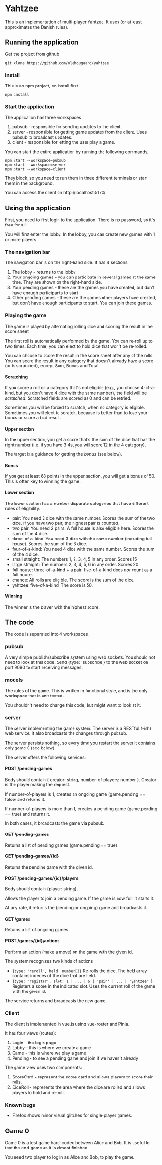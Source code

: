# Yahtzee

This is an implementation of multi-player Yahtzee. It uses (or at least approximates the Danish rules).

## Running the application
Get the project from github 
```
git clone https://github.com/olehougaard/yahtzee
```

### Install
This is an npm project, so install first.
```
npm install
```

### Start the application
The application has three workspaces
1. pubsub - responsible for sending updates to the client.
2. server - responsible for getting game updates from the client. Uses pubsub to broadcast updates.
3. client - responsible for letting the user play a game.

You can start the entire application by running the following commands.
```
npm start --workspace=pubsub
npm start --workspace=server
npm start --workspace=client
```
They block, so you need to run them in three different terminals or start them in the background.

You can access the client on http://localhost:5173/

## Using the application
First, you need to first login to the application. There is no password, so it's free for all.

You will first enter the lobby. In the lobby, you can create new games with 1 or more players.

### The navigation bar
The navigation bar is on the right-hand side. It has 4 sections

1. The lobby - returns to the lobby
2. Your ongoing games - you can participate in several games at the same time. They are shown on the right-hand side.
3. Your pending games - these are the games you have created, but don't have enough participants to start
4. Other pending games - these are the games other players have created, but don't have enough participants to start. You can join these games.

### Playing the game
The game is played by alternating rolling dice and scoring the result in the score sheet.

The first roll is automatically performed by the game. You can re-roll up to two times. Each time, you can elect to hold dice that won't be re-rolled.

You can choose to score the result in the score sheet after any of the rolls. You can score the result in any category that doesn't already have a score (or is scratched), except Sum, Bonus and Total.

#### Scratching
If you score a roll on a category that's not eligible (e.g., you choose 4-of-a-kind, but you don't have 4 dice with the same number), the field will be _scratched_. Scratched fields are scored as 0 and can be retried.

Sometimes you will be forced to scratch, when no category is eligible. Sometimes you will elect to scratch, because is better than to lose your bonus or score a bad result.

#### Upper section
In the upper section, you get a score that's the sum of the dice that has the right number (i.e. if you have 3 4s, you will score 12 in the 4 category).

The target is a guidance for getting the _bonus_ (see below).

#### Bonus
If you get at least 63 points in the upper section, you will get a bonus of 50. This is often key to winning the game.

#### Lower section
The lower section has a number disparate categories that have different rules of eligibility. 
- pair: You need 2 dice with the same number. Scores the sum of the two dice. If you have two pair, the highest pair is counted. 
- two pair: You need 2 pairs. A full house is also eligible here. Scores the sum of the 4 dice.
- three-of-a-kind: You need 3 dice with the same number (including full house). Scores the sum of the 3 dice.
- four-of-a-kind: You need 4 dice with the same number. Scores the sum of the 4 dice.
- small straight: The numbers 1, 2, 3, 4, 5 in any order. Scores 15
- large straight: The numbers 2, 3, 4, 5, 6 in any order. Scores 20
- full house: three-of-a-kind + a pair. five-of-a-kind does _not_ count as a full house.
- chance: All rolls are eligible. The score is the sum of the dice.
- yahtzee: five-of-a-kind. The score is 50.

#### Winning
The winner is the player with the highest score.

## The code
The code is separated into 4 workspaces.

### pubsub
A very simple publish/subscribe system using web sockets. You should not need to look at this code. Send {type: 'subscribe'} to the web socket on port 9090 to start receiving messages.

### models
The rules of the game. This is written in functional style, and is the only workspace that is unit tested.

You shouldn't need to change this code, but might want to look at it.

### server
The server implementing the game system. The server is a RESTful (-ish) web service. It also broadcasts the changes through pubsub.

The server persists nothing, so every time you restart the server it contains only game 0 (see below).

The server offers the following services:
#### POST /pending-games
Body should contain { creator: string, number-of-players: number }. Creator is the player making the request.

If number-of-players is 1, creates an ongoing game (game.pending == false) and returns it.

If number-of-players is more than 1, creates a pending game (game.pending == true) and returns it.

In both cases, it broadcasts the game via pubsub.

#### GET /pending-games
Returns a list of pending games (game.pending == true)

#### GET /pending-games/{id}
Returns the pending game with the given id.

#### POST /pending-games/{id}/players
Body should contain {player: string}.

Allows the player to join a pending game. If the game is now full, it starts it.

At any rate, it returns the (pending or ongoing) game and broadcasts it.

#### GET /games
Returns a list of ongoing games.

#### POST /games/{id}/actions
Perform an action (make a move) on the game with the given id.

The system recognizes two kinds of actions
- `{type: 'reroll', held: number[]}` Re-rolls the dice. The held array contains indeces of the dice that are held.
- `{type: 'register', slot: 1 | ... | 6 | 'pair' | ... | 'yahtzee' }` Registers a score in the indicated slot. Uses the current roll of the game with the given id.

The service returns and broadcasts the new game.

### Client
The client is implemented in vue.js using vue-router and Pinia.

It has four views (routes):
1. Login - the login page 
2. Lobby - this is where we create a game
3. Game - this is where we play a game
4. Pending - to see a pending game and join if we haven't already


The game view uses two components:
1. ScoreCard - represent the score card and allows players to score their rolls.
2. DiceRoll - represents the area where the dice are rolled and allows players to hold and re-roll.

### Known bugs
- Firefox shows minor visual glitches for single-player games.

## Game 0
Game 0 is a test game hard-coded between Alice and Bob. It is useful to test the end-game as it is almost finished.

You need two player to log in as Alice and Bob, to play the game.
